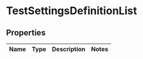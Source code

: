 # TestSettingsDefinitionList

## Properties
Name | Type | Description | Notes
------------ | ------------- | ------------- | -------------

